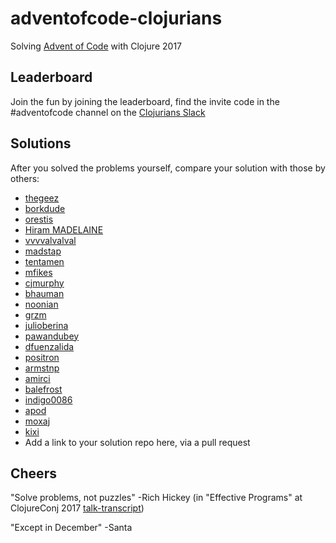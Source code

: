 # adventofcode-clojurians

Solving [Advent of Code](http://adventofcode.com) with Clojure 2017


## Leaderboard
Join the fun by joining the leaderboard, find the invite code in the #adventofcode channel on the [Clojurians Slack](http://clojurians.net/)

## Solutions
After you solved the problems yourself, compare your solution with those by others:

- [thegeez](https://github.com/thegeez/clj-advent-of-code-2017)
- [borkdude](https://github.com/borkdude/aoc2017)
- [orestis](https://github.com/orestis/adventofcode/tree/master/clojure/aoc/src/aoc)
- [Hiram MADELAINE](https://github.com/hiram-madelaine/advent-of-code-2017)
- [vvvvalvalval](https://github.com/vvvvalvalval/advent-of-code-2017/blob/master/src/aoc2017/core.clj)
- [madstap](https://github.com/madstap/advent2017)
- [tentamen](https://github.com/tentamen/adventofcode/tree/master/src/adventofcode2017)
- [mfikes](https://github.com/mfikes/advent-of-cljs)
- [cjmurphy](https://github.com/chrismurrph/advent-of-code)
- [bhauman](https://github.com/bhauman/advent-of-clojure-2016/tree/master/src/advent_of_clojure_2017)
- [noonian](https://github.com/noonian/advent-of-code/tree/master/clojure)
- [grzm](https://github.com/grzm/advent-of-cljc)
- [julioberina](https://github.com/julioberina/AdventOfCode)
- [pawandubey](https://github.com/pawandubey/aoc)
- [dfuenzalida](https://github.com/dfuenzalida/advent-2017)
- [positron](https://github.com/positron/advent-of-code-2017)
- [armstnp](https://github.com/armstnp/advent-of-code-2017)
- [amirci](https://github.com/amirci/aoc_clj)
- [balefrost](https://bitbucket.org/balefrost/adventofcode2017)
- [indigo0086](https://github.com/deepee0086-clj/adventofcode-clojurians/tree/master/src)
- [apod](https://github.com/apod/advent-of-code-2017)
- [moxaj](https://github.com/moxaj/advent-of-code-2017)
- [kixi](https://github.com/kixi/advent-of-code-2017)
- Add a link to your solution repo here, via a pull request

## Cheers

"Solve problems, not puzzles" -Rich Hickey (in "Effective Programs" at ClojureConj 2017 [talk-transcript](https://github.com/matthiasn/talk-transcripts/blob/master/Hickey_Rich/EffectivePrograms.md))

"Except in December" -Santa
